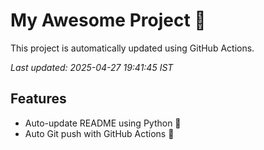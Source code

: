 # My Awesome Project 🚀

This project is automatically updated using GitHub Actions.

_Last updated: 2025-04-27 19:41:45 IST_

## Features
- Auto-update README using Python 🐍
- Auto Git push with GitHub Actions 🤖
